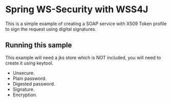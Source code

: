 # Spring WS-Security with WSS4J

This is a simple example of creating a SOAP service with X509 Token profile to sign the request using digital signatures.

## Running this sample

This example will need a jks store which is NOT included, you will need to create it using keytool.

- Unsecure.
- Plain password.
- Digested password.
- Signature.
- Encryption.